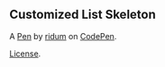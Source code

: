 Customized List Skeleton
----------------------


A [Pen](https://codepen.io/ridum/pen/OOVaRv) by [ridum](https://codepen.io/ridum) on [CodePen](https://codepen.io).

[License](https://codepen.io/ridum/pen/OOVaRv/license).
